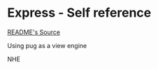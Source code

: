 # Express - Self reference
[README's Source](https://www.terlici.com/2014/09/29/express-router.html "README's Source title")

Using pug as a view engine

NHE
